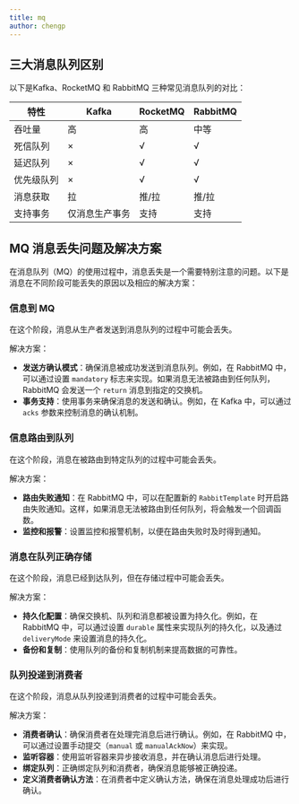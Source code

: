 ```yaml
---
title: mq
author: chengp
---
```


## 三大消息队列区别

以下是Kafka、RocketMQ 和 RabbitMQ 三种常见消息队列的对比：

| 特性 | Kafka | RocketMQ | RabbitMQ |
| --- | --- | --- | --- |
| 吞吐量 | 高 | 高 | 中等 |
| 死信队列 | × | √ | √ |
| 延迟队列 | × | √ | √ |
| 优先级队列 | × | √ | √ |
| 消息获取 | 拉 | 推/拉 | 推/拉 |
| 支持事务 | 仅消息生产事务 | 支持 | 支持 |


## MQ 消息丢失问题及解决方案

在消息队列（MQ）的使用过程中，消息丢失是一个需要特别注意的问题。以下是消息在不同阶段可能丢失的原因以及相应的解决方案：

### 信息到 MQ

在这个阶段，消息从生产者发送到消息队列的过程中可能会丢失。

解决方案：

- **发送方确认模式**：确保消息被成功发送到消息队列。例如，在 RabbitMQ 中，可以通过设置 `mandatory` 标志来实现。如果消息无法被路由到任何队列，RabbitMQ 会发送一个 `return` 消息到指定的交换机。
- **事务支持**：使用事务来确保消息的发送和确认。例如，在 Kafka 中，可以通过 `acks` 参数来控制消息的确认机制。

### 信息路由到队列

在这个阶段，消息在被路由到特定队列的过程中可能会丢失。

解决方案：

- **路由失败通知**：在 RabbitMQ 中，可以在配置新的 `RabbitTemplate` 时开启路由失败通知。这样，如果消息无法被路由到任何队列，将会触发一个回调函数。
- **监控和报警**：设置监控和报警机制，以便在路由失败时及时得到通知。

### 消息在队列正确存储

在这个阶段，消息已经到达队列，但在存储过程中可能会丢失。

 解决方案：
- **持久化配置**：确保交换机、队列和消息都被设置为持久化。例如，在 RabbitMQ 中，可以通过设置 `durable` 属性来实现队列的持久化，以及通过 `deliveryMode` 来设置消息的持久化。
- **备份和复制**：使用队列的备份和复制机制来提高数据的可靠性。

### 队列投递到消费者

在这个阶段，消息从队列投递到消费者的过程中可能会丢失。

 解决方案：

- **消费者确认**：确保消费者在处理完消息后进行确认。例如，在 RabbitMQ 中，可以通过设置手动提交（`manual` 或 `manualAckNow`）来实现。
- **监听容器**：使用监听容器来异步接收消息，并在确认消息后进行处理。
- **绑定队列**：正确绑定队列和消费者，确保消息能够被正确投递。
- **定义消费者确认方法**：在消费者中定义确认方法，确保在消息处理成功后进行确认。

